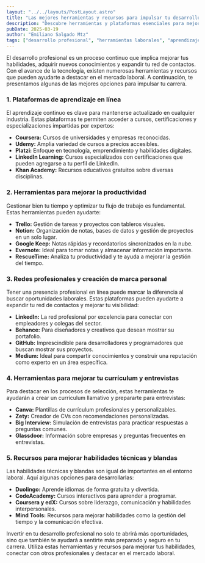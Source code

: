 ```yaml
---
layout: "../../layouts/PostLayout.astro"
title: "Las mejores herramientas y recursos para impulsar tu desarrollo profesional"
description: "Descubre herramientas y plataformas esenciales para mejorar tus habilidades, optimizar tu productividad y destacar en el mercado laboral."
pubDate: 2025-03-19
author: "Emiliano Salgado Mtz"
tags: ["desarrollo profesional", "herramientas laborales", "aprendizaje en línea", "productividad", "marca personal", "habilidades laborales"]
---
```

El desarrollo profesional es un proceso continuo que implica mejorar tus habilidades, adquirir nuevos conocimientos y expandir tu red de contactos. Con el avance de la tecnología, existen numerosas herramientas y recursos que pueden ayudarte a destacar en el mercado laboral. A continuación, te presentamos algunas de las mejores opciones para impulsar tu carrera.

<h3 class="mt-3 text-xl text-indigo-600 font-medium">1. Plataformas de aprendizaje en línea</h3>
El aprendizaje continuo es clave para mantenerse actualizado en cualquier industria. Estas plataformas te permiten acceder a cursos, certificaciones y especializaciones impartidas por expertos:
  <ul class="list-disc list-inside pl-5 my-4 space-y-2 text-gray-700 text-left">
    <li><strong>Coursera:</strong> Cursos de universidades y empresas reconocidas.</li>
    <li><strong>Udemy:</strong> Amplia variedad de cursos a precios accesibles.</li>
    <li><strong>Platzi:</strong> Enfoque en tecnología, emprendimiento y habilidades digitales.</li>
    <li><strong>LinkedIn Learning:</strong> Cursos especializados con certificaciones que pueden agregarse a tu perfil de LinkedIn.</li>
    <li><strong>Khan Academy:</strong> Recursos educativos gratuitos sobre diversas disciplinas.</li>
  </ul>

<h3 class="mt-3 text-xl text-indigo-600 font-medium">2. Herramientas para mejorar la productividad</h3>
Gestionar bien tu tiempo y optimizar tu flujo de trabajo es fundamental. Estas herramientas pueden ayudarte:
  <ul class="list-disc list-inside pl-5 my-4 space-y-2 text-gray-700 text-left">
    <li><strong>Trello:</strong> Gestión de tareas y proyectos con tableros visuales.</li>
    <li><strong>Notion:</strong> Organización de notas, bases de datos y gestión de proyectos en un solo lugar.</li>
    <li><strong>Google Keep:</strong> Notas rápidas y recordatorios sincronizados en la nube.</li>
    <li><strong>Evernote:</strong> Ideal para tomar notas y almacenar información importante.</li>
    <li><strong>RescueTime:</strong> Analiza tu productividad y te ayuda a mejorar la gestión del tiempo.</li>
  </ul>

<h3 class="mt-3 text-xl text-indigo-600 font-medium">3. Redes profesionales y creación de marca personal</h3>
Tener una presencia profesional en línea puede marcar la diferencia al buscar oportunidades laborales. Estas plataformas pueden ayudarte a expandir tu red de contactos y mejorar tu visibilidad:
  <ul class="list-disc list-inside pl-5 my-4 space-y-2 text-gray-700 text-left">
    <li><strong>LinkedIn:</strong> La red profesional por excelencia para conectar con empleadores y colegas del sector.</li>
    <li><strong>Behance:</strong> Para diseñadores y creativos que desean mostrar su portafolio.</li>
    <li><strong>GitHub:</strong> Imprescindible para desarrolladores y programadores que buscan mostrar sus proyectos.</li>
    <li><strong>Medium:</strong> Ideal para compartir conocimientos y construir una reputación como experto en un área específica.</li>
  </ul>

<h3 class="mt-3 text-xl text-indigo-600 font-medium">4. Herramientas para mejorar tu currículum y entrevistas</h3>
Para destacar en los procesos de selección, estas herramientas te ayudarán a crear un currículum llamativo y prepararte para entrevistas:
  <ul class="list-disc list-inside pl-5 my-4 space-y-2 text-gray-700 text-left">
    <li><strong>Canva:</strong> Plantillas de currículum profesionales y personalizables.</li>
    <li><strong>Zety:</strong> Creador de CVs con recomendaciones personalizadas.</li>
    <li><strong>Big Interview:</strong> Simulación de entrevistas para practicar respuestas a preguntas comunes.</li>
    <li><strong>Glassdoor:</strong> Información sobre empresas y preguntas frecuentes en entrevistas.</li>
  </ul>
<h3 class="mt-3 text-xl text-indigo-600 font-medium">5. Recursos para mejorar habilidades técnicas y blandas</h3>
Las habilidades técnicas y blandas son igual de importantes en el entorno laboral. Aquí algunas opciones para desarrollarlas:
  <ul class="list-disc list-inside pl-5 my-4 space-y-2 text-gray-700 text-left">
    <li><strong>Duolingo:</strong> Aprende idiomas de forma gratuita y divertida.</li>
    <li><strong>CodeAcademy:</strong> Cursos interactivos para aprender a programar.</li>
    <li><strong>Coursera y edX:</strong> Cursos sobre liderazgo, comunicación y habilidades interpersonales.</li>
    <li><strong>Mind Tools:</strong> Recursos para mejorar habilidades como la gestión del tiempo y la comunicación efectiva.</li>
  </ul>
Invertir en tu desarrollo profesional no solo te abrirá más oportunidades, sino que también te ayudará a sentirte más preparado y seguro en tu carrera. Utiliza estas herramientas y recursos para mejorar tus habilidades, conectar con otros profesionales y destacar en el mercado laboral.
